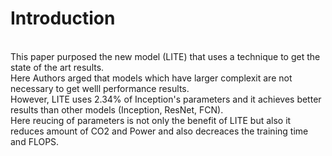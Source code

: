 # Introduction
<br/>This paper purposed the new model (LITE) that uses a technique to get the state of the art results.
<br/>Here Authors arged that models which have larger complexit are not necessary to get welll performance results.
<br/>However, LITE uses 2.34% of Inception's parameters and it achieves better results than other models (Inception, ResNet, FCN).
<br/>Here reucing of parameters is not only the benefit of LITE but also it reduces amount of CO2 and Power and also decreaces the training time and FLOPS.
